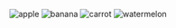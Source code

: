 ![apple](https://akynazh.site/images/pub/apple_181dfcdd-8cb9-4223-8aff-77166bc8e737.png)
![banana](https://akynazh.site/images/pub/banana_ce717946-a49f-4b95-b338-9dbc9f6abb66.png)
![carrot](https://akynazh.site/images/pub/carrot_82235219-390d-4cee-87e5-a0e287815709.png)
![watermelon](https://akynazh.site/images/pub/watermelon_d79dab34-ddf3-41fd-b6b6-8149bedc4670.png)

